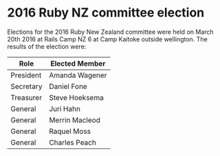 # 2016 Ruby NZ committee election

Elections for the 2016 Ruby New Zealand committee were held on March 20th 2016 at Rails Camp NZ 6 at Camp Kaitoke outside wellington.  The results of the election were:

| Role      | Elected Member |
|-----------|----------------|
| President | Amanda Wagener |
| Secretary | Daniel Fone    |
| Treasurer | Steve Hoeksema |
| General   | Juri Hahn      |
| General   | Merrin Macleod |
| General   | Raquel Moss    |
| General   | Charles Peach  |
